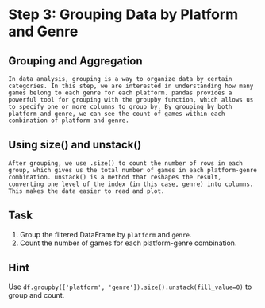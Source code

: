 # Step 3: Grouping Data by Platform and Genre

## Grouping and Aggregation
    In data analysis, grouping is a way to organize data by certain categories. In this step, we are interested in understanding how many games belong to each genre for each platform. pandas provides a powerful tool for grouping with the groupby function, which allows us to specify one or more columns to group by. By grouping by both platform and genre, we can see the count of games within each combination of platform and genre.

## Using size() and unstack()
    After grouping, we use .size() to count the number of rows in each group, which gives us the total number of games in each platform-genre combination. unstack() is a method that reshapes the result, converting one level of the index (in this case, genre) into columns. This makes the data easier to read and plot.


## Task
1. Group the filtered DataFrame by `platform` and `genre`.
2. Count the number of games for each platform-genre combination.

## Hint
Use `df.groupby(['platform', 'genre']).size().unstack(fill_value=0)` to group and count.
